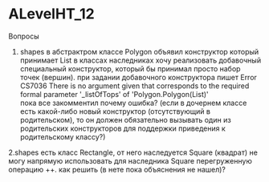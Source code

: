 # ALevelHT_12
Вопросы

1. shapes
в абстрактром классе Polygon объявил конструктор который принимает List<Point>
в классах наследниках хочу реализовать добавочный специальный конструктор, который бы принимал просто набор точек (вершин). 
при задании добавочного конструктора пишет 
Error	CS7036	There is no argument given that corresponds to the required formal parameter '_listOfTops' of 'Polygon.Polygon(List<Point>)'	
пока все закомментил
почему ошибка?
(если в дочернем классе есть какой-либо новый конструктор (отсутствующий в родительском), 
то он должен обязательно вызывать один из родительских конструкторов для поддержки приведения к родительскому классу?)

2.shapes
есть класс Rectangle, от него наследуется Square (квадрат)
не могу напрямую использовать для наследника Square перегруженную операцию ++. 
как решить (в нете пока объяснения не нашел)?
